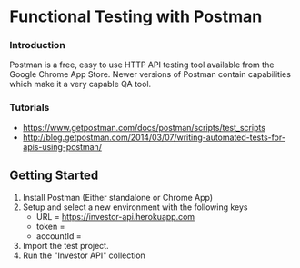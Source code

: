 # Functional Testing with Postman

### Introduction
Postman is a free, easy to use HTTP API testing tool available from the Google Chrome App Store. Newer versions of Postman contain capabilities which make it a very capable QA tool.

### Tutorials

- https://www.getpostman.com/docs/postman/scripts/test_scripts
- http://blog.getpostman.com/2014/03/07/writing-automated-tests-for-apis-using-postman/

## Getting Started

1. Install Postman (Either standalone or Chrome App)
2. Setup and select a new environment with the following keys
   - URL = https://investor-api.herokuapp.com
   - token =
   - accountId =
3. Import the test project.
4. Run the "Investor API" collection


